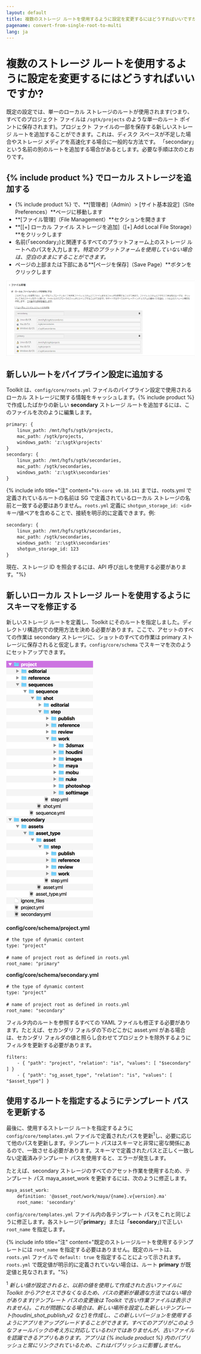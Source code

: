 ```yaml
---
layout: default
title: 複数のストレージ ルートを使用するように設定を変更するにはどうすればいいですか?
pagename: convert-from-single-root-to-multi
lang: ja
---
```


# 複数のストレージ ルートを使用するように設定を変更するにはどうすればいいですか?

既定の設定では、単一のローカル ストレージのルートが使用されます(つまり、すべてのプロジェクト ファイルは `/sgtk/projects` のような単一のルート ポイントに保存されます)。プロジェクト ファイルの一部を保存する新しいストレージ ルートを追加することができます。これは、ディスク スペースが不足した場合やストレージ メディアを高速化する場合に一般的な方法です。
「secondary」という名前の別のルートを追加する場合があるとします。必要な手順は次のとおりです。

## {% include product %} でローカル ストレージを追加する

- {% include product %} で、**[管理者]（Admin）> [サイト基本設定]（Site Preferences）**ページに移動します
- **[ファイル管理]（File Management）**セクションを開きます
- **[[+] ローカル ファイル ストレージを追加]（[+] Add Local File Storage）**をクリックします
- 名前(「secondary」)と関連するすべてのプラットフォーム上のストレージ ルートへのパスを入力します。*特定のプラットフォームを使用していない場合は、空白のままにすることができます。*
- ページの上部または下部にある**[ページを保存]（Save Page）**ボタンをクリックします

![{% include product %} ファイル管理の基本設定](images/shotgun-pref-file-management.png)

## 新しいルートをパイプライン設定に追加する

Toolkit は、`config/core/roots.yml` ファイルのパイプライン設定で使用されるローカル ストレージに関する情報をキャッシュします。{% include product %} で作成したばかりの新しい **secondary** ストレージ ルートを追加するには、このファイルを次のように編集します。

    primary: {
        linux_path: /mnt/hgfs/sgtk/projects,
        mac_path: /sgtk/projects,
        windows_path: 'z:\sgtk\projects'
    }
    secondary: {
        linux_path: /mnt/hgfs/sgtk/secondaries,
        mac_path: /sgtk/secondaries,
        windows_path: 'z:\sgtk\secondaries'
    }

{% include info title="注" content="`tk-core v0.18.141` までは、roots.yml で定義されているルートの名前は SG で定義されているローカル ストレージの名前と一致する必要はありません。`roots.yml` 定義に `shotgun_storage_id: <id>` キー/値ペアを含めることで、接続を明示的に定義できます。例:

    secondary: {
        linux_path: /mnt/hgfs/sgtk/secondaries,
        mac_path: /sgtk/secondaries,
        windows_path: 'z:\sgtk\secondaries'
        shotgun_storage_id: 123
    }

現在、ストレージ ID を照会するには、API 呼び出しを使用する必要があります。"%}

## 新しいローカル ストレージ ルートを使用するようにスキーマを修正する

新しいストレージ ルートを定義し、Toolkit にそのルートを指定しました。ディレクトリ構造内での使用方法を決める必要があります。ここで、アセットのすべての作業は secondary ストレージに、ショットのすべての作業は primary ストレージに保存されると仮定します。`config/core/schema` でスキーマを次のようにセットアップできます。

![マルチルート スキーマ レイアウト](images/schema-multi-root.png)

**config/core/schema/project.yml**

    # the type of dynamic content
    type: "project"

    # name of project root as defined in roots.yml
    root_name: "primary"

**config/core/schema/secondary.yml**

    # the type of dynamic content
    type: "project"

    # name of project root as defined in roots.yml
    root_name: "secondary"

フィルタ内のルートを参照するすべての YAML ファイルも修正する必要があります。たとえば、セカンダリ フォルダの下のどこかに asset.yml がある場合は、セカンダリ フォルダの値と照らし合わせてプロジェクトを除外するようにフィルタを更新する必要があります。

    filters:
        - { "path": "project", "relation": "is", "values": [ "$secondary" ] }
        - { "path": "sg_asset_type", "relation": "is", "values": [ "$asset_type"] }

## 使用するルートを指定するようにテンプレート パスを更新する

最後に、使用するストレージ ルートを指定するように `config/core/templates.yml` ファイルで定義されたパスを更新<sup>1</sup>し、必要に応じて他のパスを更新します。テンプレート パスはスキーマと非常に密な関係にあるので、一致させる必要があります。スキーマで定義されたパスと正しく一致しない定義済みテンプレート パスを使用すると、エラーが発生します。

たとえば、secondary ストレージのすべてのアセット作業を使用するため、テンプレート パス maya_asset_work を更新するには、次のように修正します。

    maya_asset_work:
        definition: '@asset_root/work/maya/{name}.v{version}.ma'
        root_name: 'secondary'

`config/core/templates.yml` ファイル内の各テンプレート パスをこれと同じように修正します。各ストレージ(「**primary**」または「**secondary**」)で正しい `root_name` を指定します。

{% include info title="注" content="既定のストレージルートを使用するテンプレートには `root_name` を指定する必要はありません。既定のルートは、`roots.yml` ファイルで `default: true` を指定することによって示されます。`roots.yml` で既定値が明示的に定義されていない場合は、ルート **primary** が既定値と見なされます。"%}

<sup>1</sup> *新しい値が設定されると、以前の値を使用して作成された古いファイルに Toolkit からアクセスできなくなるため、パスの更新が最適な方法ではない場合があります(テンプレート パスの変更後は Toolkit で古い作業ファイルは表示されません)。これが問題になる場合は、新しい場所を設定した新しいテンプレート(houdini_shot_publish_v2 など)を作成し、この新しいバージョンを使用するようにアプリをアップグレードすることができます。すべてのアプリがこのようなフォールバックの考え方に対応しているわけではありませんが、古いファイルを認識できるアプリもあります。アプリは {% include product %} 内のパブリッシュと常にリンクされているため、これはパブリッシュに影響しません。*

